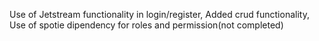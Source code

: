 Use of Jetstream functionality in login/register, 
Added crud functionality,
Use of spotie dipendency for roles and permission(not completed)
